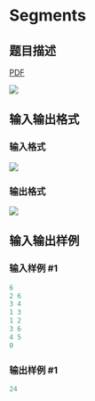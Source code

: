 # Segments

## 题目描述

[problemUrl]: https://uva.onlinejudge.org/index.php?option=com_onlinejudge&Itemid=8&category=20&page=show_problem&problem=1815

[PDF](https://uva.onlinejudge.org/external/108/p10874.pdf)

![](https://cdn.luogu.com.cn/upload/vjudge_pic/UVA10874/869f749b840bde9e5020f8ce109614276579a210.png)

## 输入输出格式

### 输入格式

![](https://cdn.luogu.com.cn/upload/vjudge_pic/UVA10874/fbf627e4fc89d62fc89115f013c04a58944dbf09.png)

### 输出格式

![](https://cdn.luogu.com.cn/upload/vjudge_pic/UVA10874/8db90371de619aa6ff022bce6de01148756d7326.png)

## 输入输出样例

### 输入样例 #1

```cpp
6
2 6
3 4
1 3
1 2
3 6
4 5
0
```


### 输出样例 #1

```cpp
24
```


